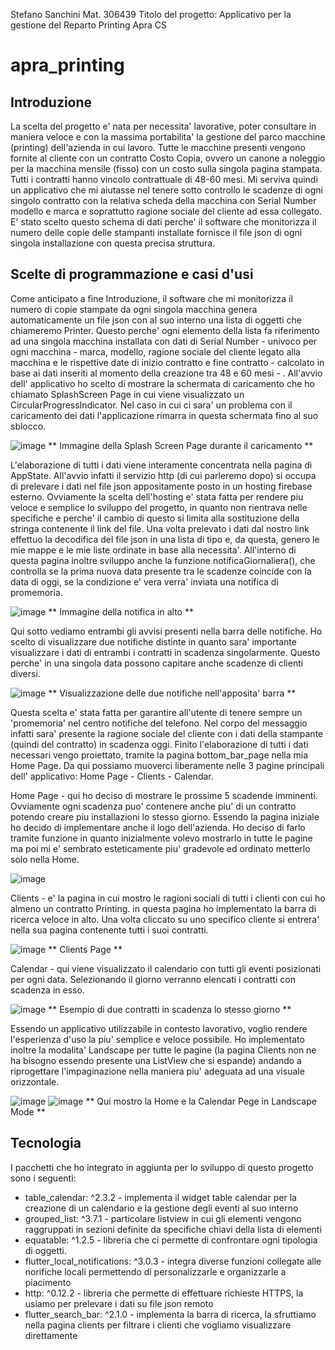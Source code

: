 Stefano Sanchini
Mat. 306439
Titolo del progetto: Applicativo per la gestione del Reparto Printing Apra CS

# apra_printing

## Introduzione

La scelta del progetto e' nata per necessita' lavorative, poter consultare in maniera veloce e
con la massima portabilita' la gestione del parco macchine (printing) dell'azienda in cui lavoro.
Tutte le macchine presenti vengono fornite al cliente con un contratto Costo Copia, ovvero un canone a
noleggio per la macchina mensile (fisso) con un costo sulla singola pagina stampata. Tutti i contratti
hanno vincolo contrattuale di 48-60 mesi.
Mi serviva quindi un applicativo che mi aiutasse nel tenere sotto controllo le scadenze di ogni
singolo contratto con la relativa scheda della macchina con Serial Number modello e marca e soprattutto
ragione sociale del cliente ad essa collegato.
E' stato scelto questo schema di dati perche' il software che monitorizza il numero delle copie
delle stampanti installate fornisce il file json di ogni singola installazione con questa precisa
struttura.

## Scelte di programmazione e casi d'usi

Come anticipato a fine Introduzione, il software che mi monitorizza il numero di copie stampate da ogni
singola macchina genera automaticamente un file json con al suo interno una lista di oggetti che
chiameremo Printer. Questo perche' ogni elemento della lista fa riferimento ad una singola macchina
installata con dati di Serial Number - univoco per ogni macchina - marca, modello, ragione sociale
del cliente legato alla macchina e le rispettive date di inizio contratto e fine contratto - calcolato
in base ai dati inseriti al momento della creazione tra 48 e 60 mesi - .
All'avvio dell' applicativo ho scelto di mostrare la schermata di caricamento che ho chiamato SplashScreen
Page in cui viene visualizzato un CircularProgressIndicator. Nel caso in cui ci sara' un problema
con il caricamento dei dati l'applicazione rimarra in questa schermata fino al suo sblocco.

![image](/assets/screenshot/splash_screen.PNG)
** Immagine della Splash Screen Page durante il caricamento **

L'elaborazione di tutti i dati viene interamente concentrata nella pagina di AppState.
All'avvio infatti il servizio http (di cui parleremo dopo) si occupa di
prelevare i dati nel file json appositamente posto in un hosting firebase esterno. Ovviamente la scelta
dell'hosting e' stata fatta per rendere piu veloce e semplice lo sviluppo del progetto, in quanto non
rientrava nelle specifiche e perche' il cambio di questo si limita alla sostituzione della stringa
contenente il link del file.
Una volta prelevato i dati dal nostro link effettuo la decodifica del file json in una lista di
tipo <Printer> e, da questa, genero le mie mappe e le mie liste ordinate in base alla necessita'.
All'interno di questa pagina inoltre sviluppo anche la funzione notificaGiornaliera(), che controlla
se la prima nuova data presente tra le scadenze coincide con la data di oggi, se la condizione e' vera
verra' inviata una notifica di promemoria.

![image](/assets/screenshot/notifica.PNG)
** Immagine della notifica in alto **

Qui sotto vediamo entrambi gli avvisi presenti nella barra delle notifiche. Ho scelto di visualizzare
due notifiche distinte in quanto sara' importante visualizzare i dati di entrambi i contratti in scadenza
singolarmente. Questo perche' in una singola data possono capitare anche scadenze di clienti diversi.

![image](/assets/screenshot/notifica2.PNG)
** Visualizzazione delle due notifiche nell'apposita' barra **

Questa scelta e' stata fatta per garantire all'utente di tenere sempre un 'promemoria'
nel centro notifiche del telefono. Nel corpo del messaggio infatti sara' presente la ragione sociale
del cliente con i dati della stampante (quindi del contratto) in scadenza oggi.
Finito l'elaborazione di tutti i dati necessari vengo proiettato, tramite la pagina bottom_bar_page
nella mia Home Page. Da qui possiamo muoverci liberamente nelle 3 pagine principali dell' applicativo:
Home Page - Clients - Calendar.

Home Page - qui ho deciso di mostrare le prossime 5 scadende imminenti. Ovviamente ogni
scadenza puo' contenere anche piu' di un contratto potendo creare piu installazioni lo
stesso giorno. Essendo la pagina iniziale ho decido di implementare anche il logo dell'azienda.
Ho deciso di farlo tramite funzione in quanto inizialmente volevo mostrarlo in tutte le pagine ma
poi mi e' sembrato esteticamente piu' gradevole ed ordinato metterlo solo nella Home.

![image](/assets/screenshot/home_page.PNG)

Clients - e' la pagina in cui mostro le ragioni sociali di tutti i clienti con cui ho almeno
un contratto Printing. in questa pagina ho implementato la barra di ricerca veloce in alto.
Una volta cliccato su uno specifico cliente si entrera' nella sua pagina contenente tutti i suoi contratti.

![image](/assets/screenshot/clients_page.PNG)
** Clients Page **

Calendar - qui viene visualizzato il calendario con tutti gli eventi posizionati per ogni data.
Selezionando il giorno verranno elencati i contratti con scadenza in esso.

![image](/assets/screenshot/calendar_page.PNG)
** Esempio di due contratti in scadenza lo stesso giorno **

Essendo un applicativo utilizzabile in contesto lavorativo, voglio rendere l'esperienza d'uso la piu'
semplice e veloce possibile. Ho implementato inoltre la modalita' Landscape per tutte le pagine (la
pagina Clients non ne ha bisogno essendo presente una ListView che si espande) andando a riprogettare
l'impaginazione nella maniera piu' adeguata ad una visuale orizzontale.

![image](/assets/screenshot/home_landscape.PNG)
![image](/assets/screenshot/calendar_landscape.PNG)
** Qui mostro la Home e la Calendar Pege in Landscape Mode **

## Tecnologia

I pacchetti che ho integrato in aggiunta per lo sviluppo di questo progetto sono i seguenti:

- table_calendar: ^2.3.2 - implementa il widget table calendar per la creazione di un calendario
    e la gestione degli eventi al suo interno
- grouped_list: ^3.7.1 - particolare listview in cui gli elementi vengono raggruppati in sezioni
    definite da specifiche chiavi della lista di elementi
- equatable: ^1.2.5 - libreria che ci permette di confrontare ogni tipologia di oggetti.
- flutter_local_notifications: ^3.0.3 - integra diverse funzioni collegate alle norifiche locali
    permettendo di personalizzarle e organizzarle a piacimento
- http: ^0.12.2 - libreria che permette di effettuare richieste HTTPS, la usiamo per prelevare i
    dati su file json remoto
- flutter_search_bar: ^2.1.0 - implementa la barra di ricerca, la sfruttiamo nella pagina clients
    per filtrare i clienti che vogliamo visualizzare direttamente
